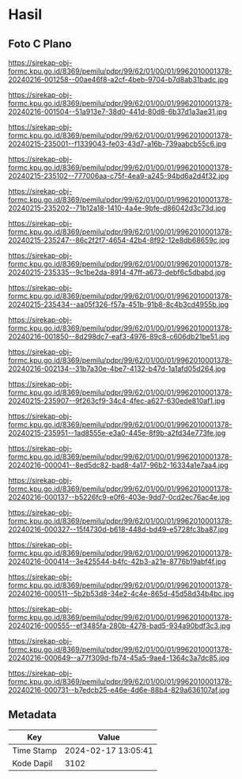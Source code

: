 # Hasil

## Foto C Plano

https://sirekap-obj-formc.kpu.go.id/8369/pemilu/pdpr/99/62/01/00/01/9962010001378-20240216-001258--00ae46f8-a2cf-4beb-9704-b7d8ab31badc.jpg

https://sirekap-obj-formc.kpu.go.id/8369/pemilu/pdpr/99/62/01/00/01/9962010001378-20240216-001504--51a913e7-38d0-441d-80d8-6b37d1a3ae31.jpg

https://sirekap-obj-formc.kpu.go.id/8369/pemilu/pdpr/99/62/01/00/01/9962010001378-20240215-235001--f1339043-fe03-43d7-a16b-739aabcb55c6.jpg

https://sirekap-obj-formc.kpu.go.id/8369/pemilu/pdpr/99/62/01/00/01/9962010001378-20240215-235102--777006aa-c75f-4ea9-a245-94bd6a2d4f32.jpg

https://sirekap-obj-formc.kpu.go.id/8369/pemilu/pdpr/99/62/01/00/01/9962010001378-20240215-235202--71b12a18-1410-4a4e-9bfe-d86042d3c73d.jpg

https://sirekap-obj-formc.kpu.go.id/8369/pemilu/pdpr/99/62/01/00/01/9962010001378-20240215-235247--86c2f2f7-4654-42b4-8f92-12e8db68659c.jpg

https://sirekap-obj-formc.kpu.go.id/8369/pemilu/pdpr/99/62/01/00/01/9962010001378-20240215-235335--9c1be2da-8914-47ff-a673-debf6c5dbabd.jpg

https://sirekap-obj-formc.kpu.go.id/8369/pemilu/pdpr/99/62/01/00/01/9962010001378-20240215-235434--aa05f326-f57a-451b-91b8-8c4b3cd4955b.jpg

https://sirekap-obj-formc.kpu.go.id/8369/pemilu/pdpr/99/62/01/00/01/9962010001378-20240216-001850--8d298dc7-eaf3-4976-89c8-c606db21be51.jpg

https://sirekap-obj-formc.kpu.go.id/8369/pemilu/pdpr/99/62/01/00/01/9962010001378-20240216-002134--31b7a30e-4be7-4132-b47d-1a1afd05d264.jpg

https://sirekap-obj-formc.kpu.go.id/8369/pemilu/pdpr/99/62/01/00/01/9962010001378-20240215-235907--9f263cf9-34c4-4fec-a627-630ede810af1.jpg

https://sirekap-obj-formc.kpu.go.id/8369/pemilu/pdpr/99/62/01/00/01/9962010001378-20240215-235951--1ad8555e-e3a0-445e-8f9b-a2fd34e773fe.jpg

https://sirekap-obj-formc.kpu.go.id/8369/pemilu/pdpr/99/62/01/00/01/9962010001378-20240216-000041--8ed5dc82-bad8-4a17-96b2-16334a1e7aa4.jpg

https://sirekap-obj-formc.kpu.go.id/8369/pemilu/pdpr/99/62/01/00/01/9962010001378-20240216-000137--b5226fc9-e0f6-403e-9dd7-0cd2ec76ac4e.jpg

https://sirekap-obj-formc.kpu.go.id/8369/pemilu/pdpr/99/62/01/00/01/9962010001378-20240216-000327--15f4730d-b618-448d-bd49-e5728fc3ba87.jpg

https://sirekap-obj-formc.kpu.go.id/8369/pemilu/pdpr/99/62/01/00/01/9962010001378-20240216-000414--3e425544-b4fc-42b3-a21e-8776b19abf4f.jpg

https://sirekap-obj-formc.kpu.go.id/8369/pemilu/pdpr/99/62/01/00/01/9962010001378-20240216-000511--5b2b53d8-34e2-4c4e-865d-45d58d34b4bc.jpg

https://sirekap-obj-formc.kpu.go.id/8369/pemilu/pdpr/99/62/01/00/01/9962010001378-20240216-000555--ef3485fa-280b-4278-bad5-934a90bdf3c3.jpg

https://sirekap-obj-formc.kpu.go.id/8369/pemilu/pdpr/99/62/01/00/01/9962010001378-20240216-000649--a77f309d-fb74-45a5-9ae4-1364c3a7dc85.jpg

https://sirekap-obj-formc.kpu.go.id/8369/pemilu/pdpr/99/62/01/00/01/9962010001378-20240216-000731--b7edcb25-e46e-4d6e-88b4-829a636107af.jpg


## Metadata

| Key        | Value               |
| ---------- | ------------------- |
| Time Stamp | 2024-02-17 13:05:41 |
| Kode Dapil | 3102                |



